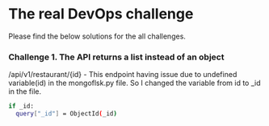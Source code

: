 # **The real DevOps challenge**

Please find the below solutions for the all challenges.

### Challenge 1. The API returns a list instead of an object

/api/v1/restaurant/{id} - This endpoint having issue due to undefined variable(id) in the mongoflsk.py file. So I changed the variable from id to _id in the file.

```bash
if _id:
  query["_id"] = ObjectId(_id)
```
